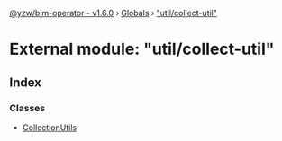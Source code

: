 [@yzw/bim-operator - v1.6.0](../README.md) › [Globals](../globals.md) › ["util/collect-util"](_util_collect_util_.md)

# External module: "util/collect-util"

## Index

### Classes

* [CollectionUtils](../classes/_util_collect_util_.collectionutils.md)
